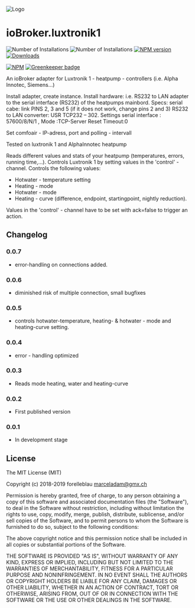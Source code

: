 ![Logo](admin/luxtronik1.png)

# ioBroker.luxtronik1

![Number of Installations](http://iobroker.live/badges/luxtronik1-installed.svg) ![Number of Installations](http://iobroker.live/badges/luxtronik1-stable.svg) [![NPM version](http://img.shields.io/npm/v/iobroker.luxtronik1.svg)](https://www.npmjs.com/package/iobroker.luxtronik1)
[![Downloads](https://img.shields.io/npm/dm/iobroker.luxtronik1.svg)](https://www.npmjs.com/package/iobroker.luxtronik1)

[![NPM](https://nodei.co/npm/iobroker.luxtronik1.png?downloads=true)](https://nodei.co/npm/iobroker.luxtronik1/) [![Greenkeeper badge](https://badges.greenkeeper.io/iobroker-community-adapters/ioBroker.luxtronik1.svg)](https://greenkeeper.io/)

An ioBroker adapter for Luxtronik 1 - heatpump - controllers (i.e. Alpha Innotec, Siemens...)

Install adapter, create instance.
Install hardware: i.e. RS232 to LAN adapter to the serial interface (RS232) of the heatpumps mainbord.
Specs: serial cabe: link PINS 2, 3 and 5  (if it does not work, change pins 2 and 3)
RS232 to LAN converter: USR TCP232 – 302.
Settings serial interface : 57600/8/N/1 , Mode :TCP-Server
Reset Timeout:0

Set comfoair - IP-adress, port and polling - intervall

Tested on luxtronik 1 and AlphaInnotec heatpump

Reads different values and stats of your heatpump (temperatures, errors, running time,...).
Controls Luxtronik 1 by setting values in the 'control' - channel. Controls the following values:

-   Hotwater - temperature setting
-   Heating - mode
-   Hotwater - mode
-   Heating - curve (difference, endpoint, startingpoint, nightly reduction).

Values in the 'control' - channel have to be set with ack=false to trigger an action.

## Changelog

### 0.0.7

-   error-handling on connections added.

### 0.0.6

-   diminished risk of multiple connection, small bugfixes

### 0.0.5

-   controls hotwater-temperature, heating- & hotwater - mode and heating-curve setting.

### 0.0.4

-   error - handling optimized

### 0.0.3

-   Reads mode heating, water and heating-curve

### 0.0.2

-   First published version

### 0.0.1

-   In development stage

## License

The MIT License (MIT)

Copyright (c) 2018-2019 forelleblau marceladam@gmx.ch

Permission is hereby granted, free of charge, to any person obtaining a copy
of this software and associated documentation files (the "Software"), to deal
in the Software without restriction, including without limitation the rights
to use, copy, modify, merge, publish, distribute, sublicense, and/or sell
copies of the Software, and to permit persons to whom the Software is
furnished to do so, subject to the following conditions:

The above copyright notice and this permission notice shall be included in
all copies or substantial portions of the Software.

THE SOFTWARE IS PROVIDED "AS IS", WITHOUT WARRANTY OF ANY KIND, EXPRESS OR
IMPLIED, INCLUDING BUT NOT LIMITED TO THE WARRANTIES OF MERCHANTABILITY,
FITNESS FOR A PARTICULAR PURPOSE AND NONINFRINGEMENT. IN NO EVENT SHALL THE
AUTHORS OR COPYRIGHT HOLDERS BE LIABLE FOR ANY CLAIM, DAMAGES OR OTHER
LIABILITY, WHETHER IN AN ACTION OF CONTRACT, TORT OR OTHERWISE, ARISING FROM,
OUT OF OR IN CONNECTION WITH THE SOFTWARE OR THE USE OR OTHER DEALINGS IN
THE SOFTWARE.

